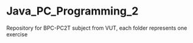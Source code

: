 # Java_PC_Programming_2
Repository for BPC-PC2T subject from VUT, each folder represents one exercise
